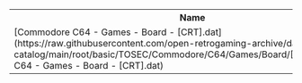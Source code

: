 <table>
<tr><th>Name</th><th>Size</th></tr>
<tr><td>[Commodore C64 - Games - Board - [CRT].dat](https://raw.githubusercontent.com/open-retrogaming-archive/dat-catalog/main/root/basic/TOSEC/Commodore/C64/Games/Board/[CRT]/Commodore C64 - Games - Board - [CRT].dat)</td><td>2170</td></tr>
</table>
